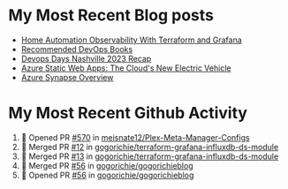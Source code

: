 # My Most Recent Blog posts
<!-- BLOG-POST-LIST:START -->
- [Home Automation Observability With Terraform and Grafana](https://www.gogorichie.com/blog/homeautomationobservability/)
- [Recommended DevOps Books](https://www.gogorichie.com/blog/recommendeddevopsbooks/)
- [Devops Days Nashville 2023 Recap](https://www.gogorichie.com/blog/devopsdaysnashville2023recap/)
- [Azure Static Web Apps: The Cloud&#39;s New Electric Vehicle](https://www.gogorichie.com/blog/microsoft/azurespringcleaning2023/)
- [Azure Synapse Overview](https://www.gogorichie.com/blog/microsoft/azure-synapse-overview/)
<!-- BLOG-POST-LIST:END -->


# My Most Recent Github Activity
<!--START_SECTION:activity-->
1. 💪 Opened PR [#570](https://github.com/meisnate12/Plex-Meta-Manager-Configs/pull/570) in [meisnate12/Plex-Meta-Manager-Configs](https://github.com/meisnate12/Plex-Meta-Manager-Configs)
2. 🎉 Merged PR [#12](https://github.com/gogorichie/terraform-grafana-influxdb-ds-module/pull/12) in [gogorichie/terraform-grafana-influxdb-ds-module](https://github.com/gogorichie/terraform-grafana-influxdb-ds-module)
3. 🎉 Merged PR [#13](https://github.com/gogorichie/terraform-grafana-influxdb-ds-module/pull/13) in [gogorichie/terraform-grafana-influxdb-ds-module](https://github.com/gogorichie/terraform-grafana-influxdb-ds-module)
4. 🎉 Merged PR [#56](https://github.com/gogorichie/gogorichieblog/pull/56) in [gogorichie/gogorichieblog](https://github.com/gogorichie/gogorichieblog)
5. 💪 Opened PR [#56](https://github.com/gogorichie/gogorichieblog/pull/56) in [gogorichie/gogorichieblog](https://github.com/gogorichie/gogorichieblog)
<!--END_SECTION:activity-->

